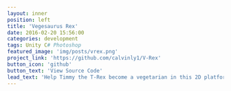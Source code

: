 ```yaml
---
layout: inner
position: left
title: 'Vegesaurus Rex'
date: 2016-02-20 15:56:00
categories: development
tags: Unity C# Photoshop
featured_image: 'img/posts/vrex.png'
project_link: 'https://github.com/calvinly1/V-Rex'
button_icon: 'github'
button_text: 'View Source Code'
lead_text: 'Help Timmy the T-Rex become a vegetarian in this 2D platform game created in Unity. Graphics and game design were a collaborative effort.'
---
```

